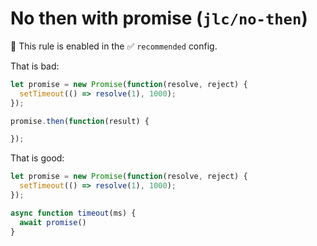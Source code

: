 # No then with promise (`jlc/no-then`)

💼 This rule is enabled in the ✅ `recommended` config.

<!-- end auto-generated rule header -->

That is bad:

```js
let promise = new Promise(function(resolve, reject) {
  setTimeout(() => resolve(1), 1000);
});

promise.then(function(result) {

});
```

That is good:

```js
let promise = new Promise(function(resolve, reject) {
  setTimeout(() => resolve(1), 1000);
});

async function timeout(ms) {
  await promise()
}
```
